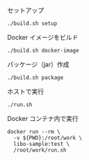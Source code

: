 セットアップ

    ./build.sh setup

Docker イメージをビルド

    ./build.sh docker-image

パッケージ（jar）作成

    ./build.sh package

ホストで実行

    ./run.sh

Docker コンテナ内で実行

    docker run --rm \
      -v ${PWD}:/root/work \
      libo-sample:test \
      /root/work/run.sh
